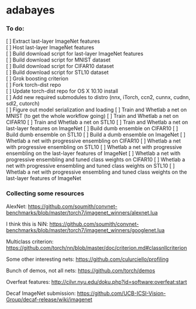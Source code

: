 # adabayes

### To do:

[ ] Extract last-layer ImageNet features  
[ ] Host last-layer ImageNet features  
[ ] Build download script for last-layer ImageNet features  
[ ] Build download script for MNIST dataset  
[ ] Build download script for CIFAR10 dataset  
[ ] Build download script for STL10 dataset  
[ ] Grok boosting criterion  
[ ] Fork torch-dist repo  
[ ] Update torch-dist repo for OS X 10.10 install  
[ ] Add new required submodules to distro (nnx, iTorch, ccn2, cunnx, cudnn, sdl2, cutorch)  
[ ] Figure out model serialization and loading
[ ] Train and Whetlab a net on MNIST (to get the whole workflow going)
[ ] Train and Whetlab a net on CIFAR10
[ ] Train and Whetlab a net on STL10
[ ] Train and Whetlab a net on last-layer features on ImageNet
[ ] Build dumb ensemble on CIFAR10
[ ] Build dumb ensemble on STL10
[ ] Build a dumb ensemble on ImageNet
[ ] Whetlab a net with progressive ensembling on CIFAR10
[ ] Whetlab a net with progressive ensembling on STL10
[ ] Whetlab a net with progressive ensembling on the last-layer features of ImageNet
[ ] Whetlab a net with progressive ensembling and tuned class weights on CIFAR10
[ ] Whetlab a net with progressive ensembling and tuned class weights on STL10
[ ] Whetlab a net with progressive ensembling and tuned class weights on the last-layer features of ImageNet

### Collecting some resources

AlexNet:
https://github.com/soumith/convnet-benchmarks/blob/master/torch7/imagenet_winners/alexnet.lua

I think this is NiN:
https://github.com/soumith/convnet-benchmarks/blob/master/torch7/imagenet_winners/googlenet.lua

Multiclass criterion:
https://github.com/torch/nn/blob/master/doc/criterion.md#classnllcriterion

Some other interesting nets:
https://github.com/culurciello/profiling

Bunch of demos, not all nets:
https://github.com/torch/demos

Overfeat features:
http://cilvr.nyu.edu/doku.php?id=software:overfeat:start

Decaf ImageNet submission:
https://github.com/UCB-ICSI-Vision-Group/decaf-release/wiki/imagenet